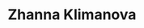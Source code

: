 ---
layout: lab_member
category: Undergraduate
title: Zhanna Klimanova
photo: placeholder.png
social:
  github_username: zhannaklimanova
---